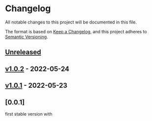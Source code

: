 # Changelog

All notable changes to this project will be documented in this file.

The format is based on [Keep a Changelog](https://keepachangelog.com/en/1.0.0/),
and this project adheres to [Semantic Versioning](https://semver.org/spec/v2.0.0.html).

## [Unreleased]

## [v1.0.2] - 2022-05-24

## [v1.0.1] - 2022-05-23

## [0.0.1]

first stable version with

<!--
    Added for new features.
    Changed for changes in existing functionality.
    Deprecated for soon-to-be removed features.
    Removed for now removed features.
    Fixed for any bug fixes.
    Security in case of vulnerabilities.
-->

[Unreleased]: https://github.com/bruvio/traffic_API/compare/v1.0.2...HEAD

[v1.0.2]: https://github.com/bruvio/traffic_API/compare/v1.0.1...v1.0.2

[v1.0.1]: https://github.com/bruvio/traffic_API/compare/7ff0175fb4c891c6ba01097a60e1b952ec9d78a3...v1.0.1
